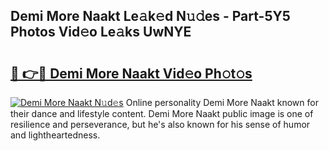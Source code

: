 ## Demi More Naakt Le𝚊k𝚎d N𝚞𝚍es - Part-5Y5 Photos Vid𝚎o Le𝚊ks UwNYE

# <h2><a href="http://fb6w61x.evod.top/?m=Demi+More+Naakt">🔗 👉🔴 Demi More Naakt Vid𝚎o Ph𝚘t𝚘s</a></h2>

[![Demi More Naakt N𝚞d𝚎s](https://i.imgur.com/8V9OHl7.gif)](http://fb6w61x.evod.top/?m=Demi+More+Naakt)
Online personality Demi More Naakt known for their dance and lifestyle content. Demi More Naakt public image is one of resilience and perseverance, but he's also known for his sense of humor and lightheartedness. 
